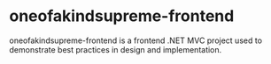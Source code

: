 # oneofakindsupreme-frontend

oneofakindsupreme-frontend is a frontend .NET MVC project used to demonstrate best practices in design and implementation. 
